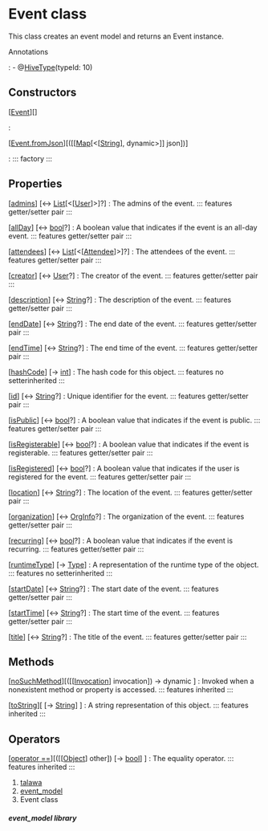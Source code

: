
<div>

# Event class

</div>


This class creates an event model and returns an Event instance.




Annotations

:   -   @[HiveType](https://pub.dev/documentation/hive/2.2.3/hive/HiveType-class.html)(typeId:
        10)



## Constructors

[[Event](../models_events_event_model/Event/Event.md)][]

:   

[[Event.fromJson](../models_events_event_model/Event/Event.fromJson.md)][([[[Map](https://api.flutter.dev/flutter/dart-core/Map-class.md)[\<[[String](https://api.flutter.dev/flutter/dart-core/String-class.html)], dynamic\>]] json])]

:   ::: 
    factory
    :::



## Properties

[[admins](../models_events_event_model/Event/admins.md)] [↔ [List](https://api.flutter.dev/flutter/dart-core/List-class.html)[\<[[User](../models_user_user_info/User-class.md)]\>]?]
:   The admins of the event.
    ::: features
    getter/setter pair
    :::

[[allDay](../models_events_event_model/Event/allDay.md)] [↔ [bool](https://api.flutter.dev/flutter/dart-core/bool-class.html)?]
:   A boolean value that indicates if the event is an all-day event.
    ::: features
    getter/setter pair
    :::

[[attendees](../models_events_event_model/Event/attendees.md)] [↔ [List](https://api.flutter.dev/flutter/dart-core/List-class.html)[\<[[Attendee](../models_events_event_model/Attendee-class.md)]\>]?]
:   The attendees of the event.
    ::: features
    getter/setter pair
    :::

[[creator](../models_events_event_model/Event/creator.md)] [↔ [User](../models_user_user_info/User-class.md)?]
:   The creator of the event.
    ::: features
    getter/setter pair
    :::

[[description](../models_events_event_model/Event/description.md)] [↔ [String](https://api.flutter.dev/flutter/dart-core/String-class.html)?]
:   The description of the event.
    ::: features
    getter/setter pair
    :::

[[endDate](../models_events_event_model/Event/endDate.md)] [↔ [String](https://api.flutter.dev/flutter/dart-core/String-class.html)?]
:   The end date of the event.
    ::: features
    getter/setter pair
    :::

[[endTime](../models_events_event_model/Event/endTime.md)] [↔ [String](https://api.flutter.dev/flutter/dart-core/String-class.html)?]
:   The end time of the event.
    ::: features
    getter/setter pair
    :::

[[hashCode](https://api.flutter.dev/flutter/dart-core/Object/hashCode.html)] [→ [int](https://api.flutter.dev/flutter/dart-core/int-class.html)]
:   The hash code for this object.
    ::: features
    no setterinherited
    :::

[[id](../models_events_event_model/Event/id.md)] [↔ [String](https://api.flutter.dev/flutter/dart-core/String-class.html)?]
:   Unique identifier for the event.
    ::: features
    getter/setter pair
    :::

[[isPublic](../models_events_event_model/Event/isPublic.md)] [↔ [bool](https://api.flutter.dev/flutter/dart-core/bool-class.html)?]
:   A boolean value that indicates if the event is public.
    ::: features
    getter/setter pair
    :::

[[isRegisterable](../models_events_event_model/Event/isRegisterable.md)] [↔ [bool](https://api.flutter.dev/flutter/dart-core/bool-class.html)?]
:   A boolean value that indicates if the event is registerable.
    ::: features
    getter/setter pair
    :::

[[isRegistered](../models_events_event_model/Event/isRegistered.md)] [↔ [bool](https://api.flutter.dev/flutter/dart-core/bool-class.html)?]
:   A boolean value that indicates if the user is registered for the
    event.
    ::: features
    getter/setter pair
    :::

[[location](../models_events_event_model/Event/location.md)] [↔ [String](https://api.flutter.dev/flutter/dart-core/String-class.html)?]
:   The location of the event.
    ::: features
    getter/setter pair
    :::

[[organization](../models_events_event_model/Event/organization.md)] [↔ [OrgInfo](../models_organization_org_info/OrgInfo-class.md)?]
:   The organization of the event.
    ::: features
    getter/setter pair
    :::

[[recurring](../models_events_event_model/Event/recurring.md)] [↔ [bool](https://api.flutter.dev/flutter/dart-core/bool-class.html)?]
:   A boolean value that indicates if the event is recurring.
    ::: features
    getter/setter pair
    :::

[[runtimeType](https://api.flutter.dev/flutter/dart-core/Object/runtimeType.html)] [→ [Type](https://api.flutter.dev/flutter/dart-core/Type-class.html)]
:   A representation of the runtime type of the object.
    ::: features
    no setterinherited
    :::

[[startDate](../models_events_event_model/Event/startDate.md)] [↔ [String](https://api.flutter.dev/flutter/dart-core/String-class.html)?]
:   The start date of the event.
    ::: features
    getter/setter pair
    :::

[[startTime](../models_events_event_model/Event/startTime.md)] [↔ [String](https://api.flutter.dev/flutter/dart-core/String-class.html)?]
:   The start time of the event.
    ::: features
    getter/setter pair
    :::

[[title](../models_events_event_model/Event/title.md)] [↔ [String](https://api.flutter.dev/flutter/dart-core/String-class.html)?]
:   The title of the event.
    ::: features
    getter/setter pair
    :::



## Methods

[[noSuchMethod](https://api.flutter.dev/flutter/dart-core/Object/noSuchMethod.html)][([[[Invocation](https://api.flutter.dev/flutter/dart-core/Invocation-class.md)] invocation]) → dynamic ]
:   Invoked when a nonexistent method or property is accessed.
    ::: features
    inherited
    :::

[[toString](https://api.flutter.dev/flutter/dart-core/Object/toString.html)][ [→ [String](https://api.flutter.dev/flutter/dart-core/String-class.html)] ]
:   A string representation of this object.
    ::: features
    inherited
    :::



## Operators

[[operator ==](https://api.flutter.dev/flutter/dart-core/Object/operator_equals.html)][([[[Object](https://api.flutter.dev/flutter/dart-core/Object-class.md)] other]) [→ [bool](https://api.flutter.dev/flutter/dart-core/bool-class.html)] ]
:   The equality operator.
    ::: features
    inherited
    :::







1.  [talawa](../index.md)
2.  [event_model](../models_events_event_model/)
3.  Event class

##### event_model library







